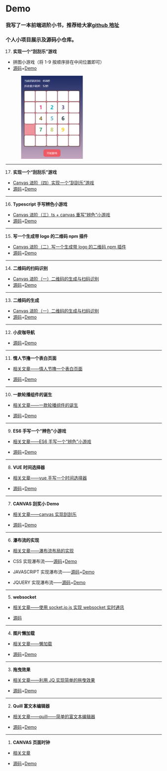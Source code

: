 # Demo

### 我写了一本前端进阶小书，推荐给大家[github 地址](https://github.com/zxpsuper/advanced_front_end)

### **个人小项目展示及源码小仓库。**

17. **实现一个“刮刮乐”游戏**

-   拼图小游戏（将 1-9 按顺序排在中间位置即可）
-   [源码](https://github.com/zxpsuper/Demo/blob/master/numbergame/index.js)+[Demo](https://zxpsuper.github.io/Demo/numbergame/)

<img src="./images/number-game.jpg" width="200" style="margin-left: 50px"/>

---

17. **实现一个“刮刮乐”游戏**

-   [Canvas 进阶（四）实现一个“刮刮乐”游戏](https://juejin.im/post/5d664786f265da03ee6a694f)
-   [源码](https://github.com/zxpsuper/Demo/blob/master/letter/scrapAward-dev.js)+[Demo](https://zxpsuper.github.io/Demo/letter/)

---

16. **Typescript 手写辨色小游戏**

-   [Canvas 进阶（三）ts + canvas 重写”辨色“小游戏](https://juejin.im/post/5d22af2b6fb9a07ea7133361)
-   [源码](https://github.com/zxpsuper/Demo/tree/master/color)+[Demo](https://zxpsuper.github.io/Demo/color/colorTs.html)

---

15. **写一个生成带 logo 的二维码 npm 插件**

-   [Canvas 进阶（二）写一个生成带 logo 的二维码 npm 插件](https://juejin.im/post/5d1c461f6fb9a07f070e4768)
-   [源码](https://github.com/zxpsuper/qrcode-with-logos)+[Demo](https://zxpsuper.github.io/qrcode-with-logos/dist/)

---

14. **二维码的扫码识别**

-   [Canvas 进阶（一）二维码的生成与扫码识别](https://juejin.im/post/5d00b3626fb9a07ed74076a9)
-   [源码](https://github.com/zxpsuper/Demo/tree/master/qrcode)+[Demo](https://zxpsuper.github.io/Demo/qrcode/qrcode-scan.html)

---

13. **二维码的生成**

-   [Canvas 进阶（一）二维码的生成与扫码识别](https://juejin.im/post/5d00b3626fb9a07ed74076a9)
-   [源码](https://github.com/zxpsuper/Demo/blob/master/qrcode/index.html)+[Demo](https://zxpsuper.github.io/Demo/qrcode/)

---

12. **小皮咖导航**

-   [源码](https://github.com/zxpsuper/Demo/tree/master/navigation)+[Demo](https://zxpsuper.github.io/Demo/navigation/)

---

11. **情人节撸一个表白页面**

-   [相关文章——情人节撸一个表白页面](https://juejin.im/post/5c6521b8f265da2dcd79ca74)

-   [源码](https://github.com/zxpsuper/Demo/tree/master/valentine_day)+[Demo](https://zxpsuper.github.io/Demo/valentine_day/name.html)

---

10. **一款轮播组件的诞生**

-   [相关文章——一款轮播组件的诞生](https://juejin.im/post/5c24925fe51d4502a232fb6b)

-   [源码](https://github.com/zxpsuper/suporka-carousal)+[Demo](https://zxpsuper.github.io/Demo/carousal/index.html)

---

9. **ES6 手写一个“辨色”小游戏**

-   [相关文章——ES6 手写一个“辨色”小游戏](https://segmentfault.com/a/1190000016444812)

-   [源码](./color/index.js)+[Demo](https://zxpsuper.github.io/Demo/color/index.html)

---

8. **VUE 时间选择器**

-   [相关文章——vue 手写一个时间选择器](https://juejin.im/post/5b62b0cfe51d453489494efb)

-   [源码](./datepicker/Datepicker.vue)+[Demo](https://zxpsuper.github.io/Demo/datepicker/index.html)

---

7. **CANVAS 刮奖小 Demo**

-   [相关文章——canvas 实现刮刮乐](https://blog.csdn.net/weixin_38788347/article/details/78239704)

-   [源码](./guajiang/index.html)+[Demo](https://zxpsuper.github.io/Demo/guajiang/index.html)

---

6. **瀑布流的实现**

-   [相关文章——瀑布流布局的实现](https://blog.csdn.net/weixin_38788347/article/details/78390064)

-   CSS 实现瀑布流——[源码](./waterflow/waterfallcss.html)+[Demo](https://zxpsuper.github.io/Demo/waterflow/waterfallcss.html)

-   JAVASCRIPT 实现瀑布流——[源码](./waterflow/waterfalljs.html)+[Demo](https://zxpsuper.github.io/Demo/waterflow/waterfalljs.html)

-   JQUERY 实现瀑布流——[源码](./waterflow/waterfalljq.html)+[Demo](https://zxpsuper.github.io/Demo/waterflow/waterfalljq.html)

---

5. **websocket**

-   [相关文章——使用 socket.io.js 实现 websocket 实时通讯](https://blog.csdn.net/weixin_38788347/article/details/79726992)

-   [源码](./websocket/)

---

4. **图片懒加载**

-   [相关文章——懒加载](https://blog.csdn.net/weixin_38788347/article/details/78217372)

-   [源码](./lazyload.html)+[Demo](https://zxpsuper.github.io/Demo/lazyload.html)

---

3. **拖曳效果**

-   [相关文章——利用 JQ 实现简单的拖曳效果](https://blog.csdn.net/weixin_38788347/article/details/78273565)

-   [源码](./drag.html)+[Demo](https://zxpsuper.github.io/Demo/drag.html)

---

2. **Quill 富文本编辑器**

-   [相关文章——quill——简单的富文本编辑器](https://blog.csdn.net/weixin_38788347/article/details/78249433)

-   [源码](./quill.html)+[Demo](https://zxpsuper.github.io/Demo/quill.html)

---

1. **CANVAS 页面时钟**

-   [相关文章](https://blog.csdn.net/weixin_38788347/article/details/78239704)

-   [源码](./watch.html)+[Demo](https://zxpsuper.github.io/Demo/watch.html)
